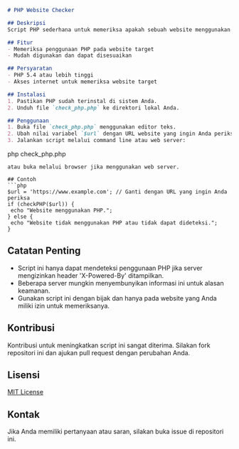 ```markdown
# PHP Website Checker

## Deskripsi
Script PHP sederhana untuk memeriksa apakah sebuah website menggunakan PHP atau tidak. Script ini bekerja dengan memeriksa header HTTP dari website target untuk mencari indikasi penggunaan PHP.

## Fitur
- Memeriksa penggunaan PHP pada website target
- Mudah digunakan dan dapat disesuaikan

## Persyaratan
- PHP 5.4 atau lebih tinggi
- Akses internet untuk memeriksa website target

## Instalasi
1. Pastikan PHP sudah terinstal di sistem Anda.
2. Unduh file `check_php.php` ke direktori lokal Anda.

## Penggunaan
1. Buka file `check_php.php` menggunakan editor teks.
2. Ubah nilai variabel `$url` dengan URL website yang ingin Anda periksa.
3. Jalankan script melalui command line atau web server:
   ```
   php check_php.php
   ```
   atau buka melalui browser jika menggunakan web server.

## Contoh
```php
$url = 'https://www.example.com'; // Ganti dengan URL yang ingin Anda periksa
if (checkPHP($url)) {
    echo "Website menggunakan PHP.";
} else {
    echo "Website tidak menggunakan PHP atau tidak dapat dideteksi.";
}
```

## Catatan Penting
- Script ini hanya dapat mendeteksi penggunaan PHP jika server mengizinkan header 'X-Powered-By' ditampilkan.
- Beberapa server mungkin menyembunyikan informasi ini untuk alasan keamanan.
- Gunakan script ini dengan bijak dan hanya pada website yang Anda miliki izin untuk memeriksanya.

## Kontribusi
Kontribusi untuk meningkatkan script ini sangat diterima. Silakan fork repositori ini dan ajukan pull request dengan perubahan Anda.

## Lisensi
[MIT License](https://opensource.org/licenses/MIT)

## Kontak
Jika Anda memiliki pertanyaan atau saran, silakan buka issue di repositori ini.
```

